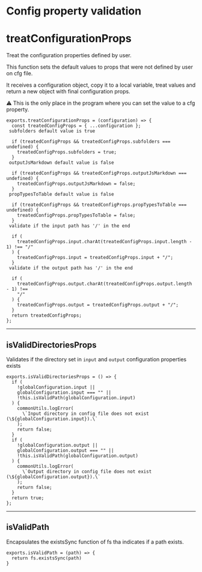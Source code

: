  # Config property validation

 # treatConfigurationProps

 Treat the configuration properties defined by user.

 This function sets the default values to props that were not defined by user on cfg file.

 It receives a configuration object, copy it to a local variable, treat values and return a new object with final configuration props.

 ⚠️ This is the only place in the program where you can set the value to a cfg property.

```
exports.treatConfigurationProps = (configuration) => {
  const treatedConfigProps = { ...configuration };
 subfolders default value is true

  if (treatedConfigProps && treatedConfigProps.subfolders === undefined) {
    treatedConfigProps.subfolders = true;
  }
 outputJsMarkdown default value is false

  if (treatedConfigProps && treatedConfigProps.outputJsMarkdown === undefined) {
    treatedConfigProps.outputJsMarkdown = false;
  }
 propTypesToTable default value is false

  if (treatedConfigProps && treatedConfigProps.propTypesToTable === undefined) {
    treatedConfigProps.propTypesToTable = false;
  }
 validate if the input path has '/' in the end

  if (
    treatedConfigProps.input.charAt(treatedConfigProps.input.length - 1) !== "/"
  ) {
    treatedConfigProps.input = treatedConfigProps.input + "/";
  }
 validate if the output path has '/' in the end

  if (
    treatedConfigProps.output.charAt(treatedConfigProps.output.length - 1) !==
    "/"
  ) {
    treatedConfigProps.output = treatedConfigProps.output + "/";
  }
  return treatedConfigProps;
};
```
---

 ## isValidDirectoriesProps

 Validates if the directory set in `input` and `output` configuration properties exists

```
exports.isValidDirectoriesProps = () => {
  if (
    !globalConfiguration.input ||
    globalConfiguration.input === "" ||
    !this.isValidPath(globalConfiguration.input)
  ) {
    commonUtils.logError(
      \`Input directory in config file does not exist (\${globalConfiguration.input}).\`
    );
    return false;
  }
  if (
    !globalConfiguration.output ||
    globalConfiguration.output === "" ||
    !this.isValidPath(globalConfiguration.output)
  ) {
    commonUtils.logError(
      \`Output directory in config file does not exist (\${globalConfiguration.output}).\`
    );
    return false;
  }
  return true;
};
```
---

 ## isValidPath

 Encapsulates the existsSync function of fs tha indicates if a path exists.

```
exports.isValidPath = (path) => {
  return fs.existsSync(path)
}
